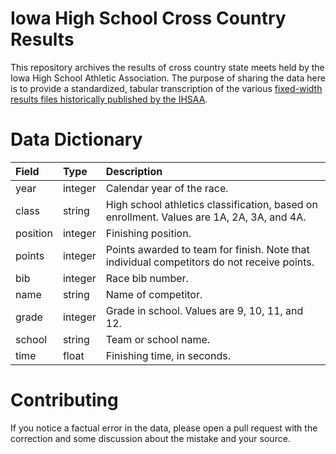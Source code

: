 Iowa High School Cross Country Results
================

This repository archives the results of cross country state meets held by the Iowa High School Athletic Association. The purpose of sharing the data here is to provide a standardized, tabular transcription of the various [fixed-width results files historically published by the IHSAA](http://www.iahsaa.org/category/cross-country/).

Data Dictionary
===============

| Field    | Type    | Description                                                                                |
|:---------|:--------|:-------------------------------------------------------------------------------------------|
| year     | integer | Calendar year of the race.                                                                 |
| class    | string  | High school athletics classification, based on enrollment. Values are 1A, 2A, 3A, and 4A.  |
| position | integer | Finishing position.                                                                        |
| points   | integer | Points awarded to team for finish. Note that individual competitors do not receive points. |
| bib      | integer | Race bib number.                                                                           |
| name     | string  | Name of competitor.                                                                        |
| grade    | integer | Grade in school. Values are 9, 10, 11, and 12.                                             |
| school   | string  | Team or school name.                                                                       |
| time     | float   | Finishing time, in seconds.                                                                |

Contributing
============

If you notice a factual error in the data, please open a pull request with the correction and some discussion about the mistake and your source.
